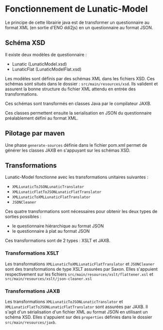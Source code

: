 # Fonctionnement de Lunatic-Model

Le principe de cette librairie java est de transformer un questionnaire au format XML (en sortie d'ENO ddi2js) en un questionnaire au format JSON.

## Schéma XSD

Il existe deux modèles de questionnaire :

- Lunatic (LunaticModel.xsd)
- LunaticFlat (LunaticModelFlat.xsd)

Les modèles sont définis par des schémas XML dans les fichiers XSD.
Ces schémas sont situés dans le dossier : `src/main/resources/xsd`.
Ils valident et assurent la bonne structure du fichier XML attendu en entrée des transformations.

Ces schémas sont transformés en classes Java par le compilateur JAXB.

Ces classes permettent ensuite la serialisation en JSON du questionnaire préalablement défini au format XML.

## Pilotage par maven

Une phase `generate-sources` définie dans le fichier pom.xml permet de générer les classes JAXB en s'appuyant sur les schémas XSD.

## Transformations

Lunatic-Model fonctionne avec les transformations unitaires suivantes :

- `XMLLunaticToJSONLunaticTranslator`
- `XMLLunaticFlatToJSONLunaticFlatTranslator`
- `XMLLunaticToXMLLunaticFlatTranslator`
- `JSONCleaner`

Ces quatre transformations sont nécessaires pour obtenir les deux types de sorties possibles :

- le questionnaire hiérarchique au format JSON
- le questionnaire à plat au format JSON

Ces transformations sont de 2 types : XSLT et JAXB.

### Transformations XSLT

Les transformations `XMLLunaticToXMLLunaticFlatTranslator` et `JSONCleaner` sont des transformations de type XSLT assurées par Saxon.
Elles s'appuient respectivement sur les fichiers `src/main/resources/xslt/flattener.xsl` et `src/main/resources/xslt/json-cleaner.xsl`

### Transformations JAXB

Les transformations `XMLLunaticToJSONLunaticTranslator` et `XMLLunaticFlatToJSONLunaticFlatTranslator` sont assurées par JAXB. Il s'agit d'un sérialisation d'un fichier XML au format JSON en utilisant un schéma XSD.
Elles s'appuient sur des `properties` définies dans le dossier `src/main/resources/jaxb`.
